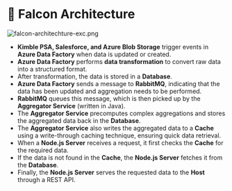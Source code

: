 # 🚀 Falcon Architecture


![falcon-architechture-exc.png](https://prod-files-secure.s3.us-west-2.amazonaws.com/2218d451-9074-449a-9e14-4ae157871206/1c5c9930-f6f6-4a85-9a15-81a64569ec14/falcon-architechture-exc.png?X-Amz-Algorithm=AWS4-HMAC-SHA256&X-Amz-Content-Sha256=UNSIGNED-PAYLOAD&X-Amz-Credential=ASIAZI2LB4665RPTZJ52%2F20250204%2Fus-west-2%2Fs3%2Faws4_request&X-Amz-Date=20250204T004945Z&X-Amz-Expires=3600&X-Amz-Security-Token=IQoJb3JpZ2luX2VjEAcaCXVzLXdlc3QtMiJHMEUCIG3XRDZGmzHYg2be8Ab8axoiVHrIu0gJrnR6xidTkPZPAiEA1MK0DaB27BNzkIqxoWCXstrFEmPY16aFJat34%2BlIpfwq%2FwMIIBAAGgw2Mzc0MjMxODM4MDUiDH%2BxXx%2F7ZUR2D1nFwCrcA0SSBqlUansLT5WNAiTF5SgroXFaZs8YflbGEeEBx6w1UMGJcKoswM5XhcNU4nkRKo6i8MQqH2HbXWO8%2BZok5kdy6%2FVcleMddOQI%2B82Yw%2B6oGWHE1apQCWlzL%2BjnCuFVDcjYtrjsWVja063VF%2BxG%2FVQ7rtdMvrvmUU8M4Of5wpLgDTfocZF%2B1XwovSNfOy9XepGE2OvJ6tJIWyvM4j4AvcLfXaEOEn2N1knV6w4eU%2Br9Bg6hwY9s37t0UZoOyO8nqPUvowjKc0dzyXopfK0y0%2B8Yk7MqdcP3cTbLE%2FLInfOWsvE24V6QBqHosxaprVvNuXlufr9sOeQ0QuwAbo4TUe9LJ4z57blZIDjzAL3gEDMfKLDF94vZUsRsf4orpW%2F%2FgVYYTiL889Z1xuK0y3FDLPjxmtM4pbaP%2BlsfJRSYD12stCMGdx6md5bCs4clwlBwaiQeRyZYO43lfSzLmXmNIGlnKUfKInjJIL8sLyCb2clx2qJ08tBw%2Fqy11XvKK%2BeskUMu7oSQleKtBJ2bobZSgqKzrvGdkKa48q%2F79gLthfF9%2BWJAC7stEdV4HpfEKGMQSLacRpJvyHi9LSD53L8dS7UATKcFlSblQ85honyMXXipPBNAIdqESlY5iq0JMN2Uhb0GOqUBflNTHBxFNKIZbFwOTmR6Al1UIQVqtavYsY1QFUiYF0UK5WQNffLEyl2jQr4Wl%2FoWBcwGFuPyr1w7GwI%2FilSH4YObJTMhLyg4os5dRnSSCqfSi9RX7G4yRLt%2BleYsUWMBLSiyS8m0o1KO3%2B8vjGAAX8SUunDTEBKuvQQBTY7jkCzLiO4zqBqkijCVE%2F2m03U2WCngplxtSQmUhULCEjVezBqaXquL&X-Amz-Signature=b42eb9d175387ba697576ed8440c77f052743931aebe0d7ba0e5f5d98a021cc5&X-Amz-SignedHeaders=host&x-id=GetObject)

- **Kimble PSA, Salesforce, and Azure Blob Storage** trigger events in **Azure Data Factory** when data is updated or created.
- **Azure Data Factory** performs **data transformation** to convert raw data into a structured format.
- After transformation, the data is stored in a **Database**.
- **Azure Data Factory** sends a message to **RabbitMQ**, indicating that the data has been updated and aggregation needs to be performed.
- **RabbitMQ** queues this message, which is then picked up by the **Aggregator Service** (written in Java).
- The **Aggregator Service** precomputes complex aggregations and stores the aggregated data back in the **Database**.
- The **Aggregator Service** also writes the aggregated data to a **Cache** using a write-through caching technique, ensuring quick data retrieval.
- When a **Node.js Server** receives a request, it first checks the **Cache** for the required data.
- If the data is not found in the **Cache**, the **Node.js Server** fetches it from the **Database**.
- Finally, the **Node.js Server** serves the requested data to the **Host** through a REST API.
